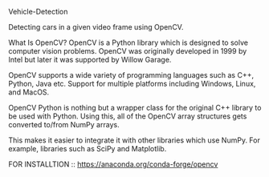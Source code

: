 Vehicle-Detection

Detecting cars in a given video frame using OpenCV.

What Is OpenCV?
OpenCV is a Python library which is designed to solve computer vision problems. OpenCV was originally developed in 1999 by Intel but later it was supported by Willow Garage.

OpenCV supports a wide variety of programming languages such as C++, Python, Java etc. Support for multiple platforms including Windows, Linux, and MacOS.

OpenCV Python is nothing but a wrapper class for the original C++ library to be used with Python. Using this, all of the OpenCV array structures gets converted to/from NumPy arrays.

This makes it easier to integrate it with other libraries which use NumPy. For example, libraries such as SciPy and Matplotlib.

FOR INSTALLTION :: https://anaconda.org/conda-forge/opencv
